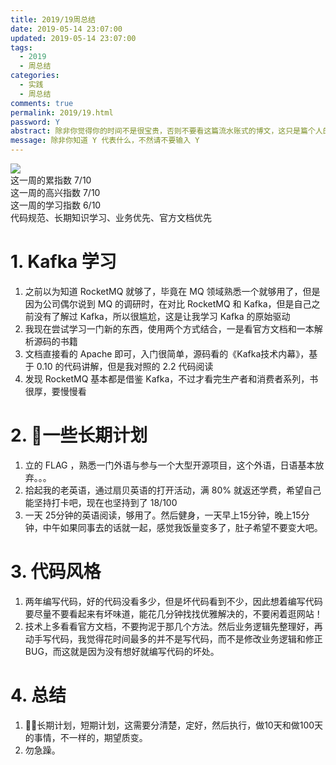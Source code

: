 ```yaml
---
title: 2019/19周总结
date: 2019-05-14 23:07:00
updated: 2019-05-14 23:07:00
tags:
  - 2019
  - 周总结
categories: 
  - 实践
  - 周总结
comments: true
permalink: 2019/19.html  
password: Y
abstract: 除非你觉得你的时间不是很宝贵，否则不要看这篇流水账式的博文，这只是篇个人的工作的学习一个总计而已，没有包含任何的技术细节
message: 除非你知道 Y 代表什么，不然请不要输入 Y
---
```


![][0]  
这一周的累指数 7/10  
这一周的高兴指数 7/10   
这一周的学习指数 6/10  
代码规范、长期知识学习、业务优先、官方文档优先

<!--more-->

# 1. Kafka 学习

1. 之前以为知道 RocketMQ 就够了，毕竟在 MQ 领域熟悉一个就够用了，但是因为公司偶尔说到 MQ 的调研时，在对比 RocketMQ 和 Kafka，但是自己之前没有了解过 Kafka，所以很尴尬，这是让我学习 Kafka 的原始驱动  
2. 我现在尝试学习一门新的东西，使用两个方式结合，一是看官方文档和一本解析源码的书籍
3. 文档直接看的 Apache 即可，入门很简单，源码看的《Kafka技术内幕》，基于 0.10 的代码讲解，但是我对照的 2.2 代码阅读
4. 发现 RocketMQ 基本都是借鉴 Kafka，不过才看完生产者和消费者系列，书很厚，要慢慢看

# 2. 一些长期计划

1. 立的 FLAG ，熟悉一门外语与参与一个大型开源项目，这个外语，日语基本放弃。。。
2. 拾起我的老英语，通过扇贝英语的打开活动，满 80% 就返还学费，希望自己能坚持打卡吧，现在也坚持到了 18/100
3. 一天 25分钟的英语阅读，够用了。然后健身，一天早上15分钟，晚上15分钟，中午如果同事去的话就一起，感觉我饭量变多了，肚子希望不要变大吧。

# 3. 代码风格

1. 两年编写代码，好的代码没看多少，但是坏代码看到不少，因此想着编写代码要尽量不要看起来有坏味道，能花几分钟找找优雅解决的，不要闲着逛网站！
2. 技术上多看看官方文档，不要拘泥于那几个方法。然后业务逻辑先整理好，再动手写代码，我觉得花时间最多的并不是写代码，而不是修改业务逻辑和修正BUG，而这就是因为没有想好就编写代码的坏处。

# 4. 总结

1. 长期计划，短期计划，这需要分清楚，定好，然后执行，做10天和做100天的事情，不一样的，期望质变。
2. 勿急躁。

[0]: https://leran2deeplearnjavawebtech.oss-cn-beijing.aliyuncs.com/background/2019-05-11%E8%A5%BF%E6%B9%96%E6%99%AF%E5%8C%BA.jpg